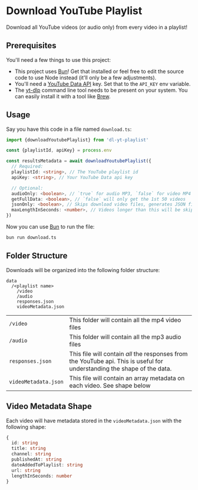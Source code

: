# Download YouTube Playlist

Download all YouTube videos (or audio only) from every video in a playlist!

## Prerequisites

You'll need a few things to use this project:

- This project uses [Bun](https://bun.sh/)! Get that installed or feel free to edit the source code to use Node instead (it'll only be a few adjustments).
- You'll need a [YouTube Data API](https://developers.google.com/youtube/v3) key. Set that to the `API_KEY` env variable.
- The [yt-dlp](https://github.com/yt-dlp/yt-dlp) command line tool needs to be present on your system. You can easily install it with a tool like [Brew](https://formulae.brew.sh/formula/yt-dlp).

## Usage

Say you have this code in a file named `download.ts`:

```typescript
import {downloadYoutubePlaylist} from 'dl-yt-playlist'

const {playlistId, apiKey} = process.env

const resultsMetadata = await downloadYoutubePlaylist({
  // Required:
  playlistId: <string>, // The YouTube playlist id
  apiKey: <string>, // Your YouTube Data api key

  // Optional:
  audioOnly: <boolean>, // `true` for audio MP3, `false` for video MP4
  getFullData: <boolean>, // `false` will only get the 1st 50 videos
  jsonOnly: <boolean>, // Skips download video files, generates JSON files only
  maxLengthInSeconds: <number>, // Videos longer than this will be skipped
})
```

Now you can use [Bun](https://bun.sh/) to run the file:

```bash
bun run download.ts
```

## Folder Structure

Downloads will be organized into the following folder structure:

```
data
  /<playlist name>
    /video
    /audio
    responses.json
    videoMetadata.json
```

<table>
  <tr>
    <td><code>/video</code></td>
    <td>This folder will contain all the mp4 video files</td>
  </tr>
  <tr>
    <td><code>/audio</code></td>
    <td>This folder will contain all the mp3 audio files</td>
  </tr>
  <tr>
    <td><code>responses.json</code></td>
    <td>This file will contain <em>all</em> the responses from the YouTube api. This is useful for understanding the shape of the data.</td>
  </tr>
  <tr>
    <td><code>videoMetadata.json</code></td>
    <td>This file will contain an array metadata on each video. See shape below</td>
  </tr>
</table>

## Video Metadata Shape

Each video will have metadata stored in the `videoMetadata.json` with the following shape:

```typescript
{
  id: string
  title: string
  channel: string
  publishedAt: string
  dateAddedToPlaylist: string
  url: string
  lengthInSeconds: number
}
```
